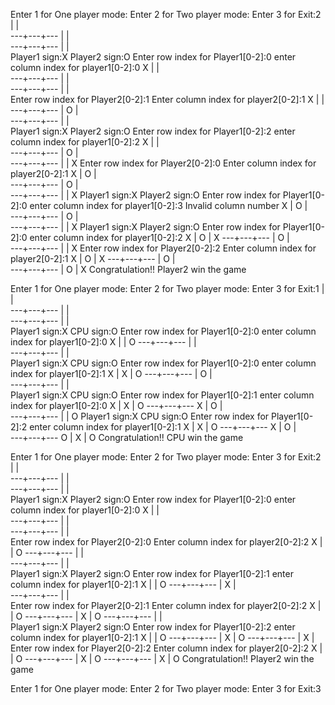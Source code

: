 
Enter 1 for One player mode:
Enter 2 for Two player mode:
Enter 3 for Exit:2
   |   |  
---+---+---
   |   |  
---+---+---
   |   |  
Player1 sign:X
Player2 sign:O
Enter row index for Player1[0-2]:0
enter column index for player1[0-2]:0
 X |   |  
---+---+---
   |   |  
---+---+---
   |   |  
Enter row index for Player2[0-2]:1
Enter column index for player2[0-2]:1
 X |   |  
---+---+---
   | O |  
---+---+---
   |   |  
Player1 sign:X
Player2 sign:O
Enter row index for Player1[0-2]:2
enter column index for player1[0-2]:2
 X |   |  
---+---+---
   | O |  
---+---+---
   |   | X
Enter row index for Player2[0-2]:0
Enter column index for player2[0-2]:1
 X | O |  
---+---+---
   | O |  
---+---+---
   |   | X
Player1 sign:X
Player2 sign:O
Enter row index for Player1[0-2]:0
enter column index for player1[0-2]:3
Invalid column number
 X | O |  
---+---+---
   | O |  
---+---+---
   |   | X
Player1 sign:X
Player2 sign:O
Enter row index for Player1[0-2]:0
enter column index for player1[0-2]:2
 X | O | X
---+---+---
   | O |  
---+---+---
   |   | X
Enter row index for Player2[0-2]:2
Enter column index for player2[0-2]:1
 X | O | X
---+---+---
   | O |  
---+---+---
   | O | X
Congratulation!! Player2 win the game

Enter 1 for One player mode:
Enter 2 for Two player mode:
Enter 3 for Exit:1
   |   |  
---+---+---
   |   |  
---+---+---
   |   |  
Player1 sign:X
CPU sign:O
Enter row index for Player1[0-2]:0
enter column index for player1[0-2]:0
 X |   | O
---+---+---
   |   |  
---+---+---
   |   |  
Player1 sign:X
CPU sign:O
Enter row index for Player1[0-2]:0
enter column index for player1[0-2]:1
 X | X | O
---+---+---
   | O |  
---+---+---
   |   |  
Player1 sign:X
CPU sign:O
Enter row index for Player1[0-2]:1
enter column index for player1[0-2]:0
 X | X | O
---+---+---
 X | O |  
---+---+---
   |   | O
Player1 sign:X
CPU sign:O
Enter row index for Player1[0-2]:2
enter column index for player1[0-2]:1
 X | X | O
---+---+---
 X | O |  
---+---+---
 O | X | O
Congratulation!! CPU win the game

Enter 1 for One player mode:
Enter 2 for Two player mode:
Enter 3 for Exit:2
   |   |  
---+---+---
   |   |  
---+---+---
   |   |  
Player1 sign:X
Player2 sign:O
Enter row index for Player1[0-2]:0
enter column index for player1[0-2]:0
 X |   |  
---+---+---
   |   |  
---+---+---
   |   |  
Enter row index for Player2[0-2]:0
Enter column index for player2[0-2]:2
 X |   | O
---+---+---
   |   |  
---+---+---
   |   |  
Player1 sign:X
Player2 sign:O
Enter row index for Player1[0-2]:1
enter column index for player1[0-2]:1
 X |   | O
---+---+---
   | X |  
---+---+---
   |   |  
Enter row index for Player2[0-2]:1
Enter column index for player2[0-2]:2
 X |   | O
---+---+---
   | X | O
---+---+---
   |   |  
Player1 sign:X
Player2 sign:O
Enter row index for Player1[0-2]:2
enter column index for player1[0-2]:1
 X |   | O
---+---+---
   | X | O
---+---+---
   | X |  
Enter row index for Player2[0-2]:2
Enter column index for player2[0-2]:2
 X |   | O
---+---+---
   | X | O
---+---+---
   | X | O
Congratulation!! Player2 win the game

Enter 1 for One player mode:
Enter 2 for Two player mode:
Enter 3 for Exit:3
